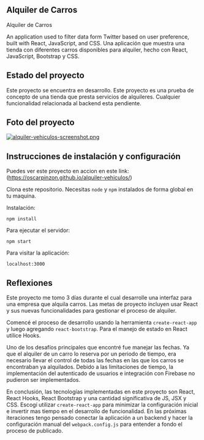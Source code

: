## Alquiler de Carros

Alquiler de Carros

An application used to filter data form Twitter based on user preference, built with React, JavaScript, and CSS.
Una aplicación que muestra una tienda con diferentes carros disponibles para alquiler, hecho con React, JavaScript, Bootstrap y CSS.

## Estado del proyecto

Este proyecto se encuentra en desarrollo.
Este proyecto es una prueba de concepto de una tienda que presta servicios de alquileres.
Cualquier funcionalidad relacionada al backend esta pendiente.

## Foto del proyecto

[![alquiler-vehiculos-screenshot.png](https://i.postimg.cc/RhWWMDmj/alquiler-vehiculos-screenshot.png)](https://postimg.cc/K3yGfQRN)

## Instrucciones de instalación y configuración

Puedes ver este proyecto en accion en este link: (https://oscarpinzon.github.io/alquiler-vehiculos/)

Clona este repositorio. Necesitas `node` y `npm` instalados de forma global en tu maquina.

Instalación:

`npm install`

Para ejecutar el servidor:

`npm start`

Para visitar la aplicación:

`localhost:3000`

## Reflexiones

Este proyecto me tomo 3 días durante el cual desarrolle una interfaz para una empresa que alquila carros. Las metas de proyecto incluyen usar React y sus nuevas funcionalidades para gestionar el proceso de alquiler.

Comencé el proceso de desarrollo usando la herramienta `create-react-app` y luego agregando `react-bootstrap`. Para el manejo de estado en React utilice Hooks.

Uno de los desafíos principales que encontré fue manejar las fechas. Ya que el alquiler de un carro lo reserva por un periodo de tiempo, era necesario llevar el control de todas las fechas en las que los carros se encontraban ya alquilados. Debido a las limitaciones de tiempo, la implementación del autenticado de usuarios e integración con Firebase no pudieron ser implementados.

En conclusión, las tecnologías implementadas en este proyecto son React, React Hooks, React Bootstrap y una cantidad significativa de JS, JSX y CSS. Escogí utilizar `create-react-app` para minimizar la configuración inicial e invertir mas tiempo en el desarrollo de funcionalidad. En las próximas iteraciones tengo pensado conectar la aplicación a un backend y hacer la configuración manual del `webpack.config.js` para entender a fondo el proceso de publicado.
